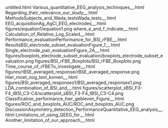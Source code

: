 untitled.html
Various_quantitative_EEG_analysis_techniques__.html
Regarding_their_relevance_our_study__.html
MethodsSubjects_and_Wada_testsWada_tests__.html
EEG_acquisitionAg_AgCl_EEG_electrodes__.html
figures/equation1/equation1.png
where_e_and_f_indicate__.html
Calculation_of_Relative_Log_Scaled__.html
Performance_evaluationPerformance_for_BSI_rFBE__.html
ResultsBSI_electrode_subset_evaluationFigure_1__.html
Single_electrode_pair_evaluationFigure_2A__.html
figures/boxplots_electrode_subset_evaluation/boxplots_electrode_subset_evaluation.png
figures/BSI_rFBE_Boxplots/BSI_rFBE_Boxplots.png
Time_course_of_rFBETo_investigate__.html
figures/rBSE_averaged_response/rBSE_averaged_response.png
Hier_moet_nog_text_komen__.html
figures/BSI_averaged_responses1/BSI_averaged_responses1.png
LDA_combination_of_BSI_and__.html
figures/scatterplot_sBSI_F3-F4_tBSI_C3-C4/scatterplot_sBSI_F3-F4_tBSI_C3-C4.png
Classification_performance_hier_gebleven_Figure__.html
figures/ROC_and_boxplots_AUC/ROC_and_boxplots_AUC.png
DiscussionAsymmetry_detection_PerformanceQuantitative_EEG_analysis__.html
Limitations_of_using_QEEG_for__.html
Another_limitation_of_our_approach__.html
